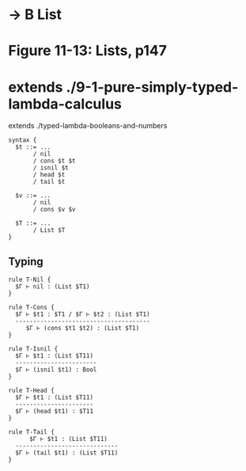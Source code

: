 # → B List
# Figure 11-13: Lists, p147

# extends ./9-1-pure-simply-typed-lambda-calculus
extends ./typed-lambda-booleans-and-numbers

    syntax {
      $t ::= ...
           / nil
           / cons $t $t
           / isnil $t
           / head $t
           / tail $t

      $v ::= ...
           / nil
           / cons $v $v

      $T ::= ...
           / List $T
    }


## Typing

    rule T-Nil {
      $Γ ⊢ nil : (List $T1)
    }

    rule T-Cons {
      $Γ ⊢ $t1 : $T1 / $Γ ⊢ $t2 : (List $T1)
      --------------------------------------
         $Γ ⊢ (cons $t1 $t2) : (List $T1)
    }

    rule T-Isnil {
      $Γ ⊢ $t1 : (List $T11)
      -----------------------
      $Γ ⊢ (isnil $t1) : Bool
    }

    rule T-Head {
      $Γ ⊢ $t1 : (List $T11)
      ----------------------
      $Γ ⊢ (head $t1) : $T11
    }

    rule T-Tail {
          $Γ ⊢ $t1 : (List $T11)
      -----------------------------
      $Γ ⊢ (tail $t1) : (List $T11)
    }
